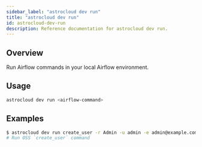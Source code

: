 ```yaml
---
sidebar_label: "astrocloud dev run"
title: "astrocloud dev run"
id: astrocloud-dev-run
description: Reference documentation for astrocloud dev run.
---
```


## Overview

Run Airflow commands in your local Airflow environment.

## Usage

```sh
astrocloud dev run <airflow-command>
```

## Examples

```sh
$ astrocloud dev run create_user -r Admin -u admin -e admin@example.com -f admin -l user -p admin
# Run OSS `create_user` command
```
